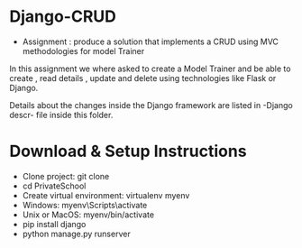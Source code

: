 # Django-CRUD


* Assignment : produce a solution that implements a CRUD using MVC methodologies for model Trainer

In this assignment we where asked to create a Model Trainer and be able to create , read details ,
update and delete using technologies like Flask or Django.
 
Details about the changes inside the Django framework are listed in -Django descr- file inside this 
folder.

# Download & Setup Instructions

* Clone project: git clone [](https://link-url-here.org)
* cd PrivateSchool
* Create virtual environment: virtualenv myenv
* Windows: myenv\Scripts\activate
* Unix or MacOS: myenv/bin/activate
* pip install django
* python manage.py runserver



